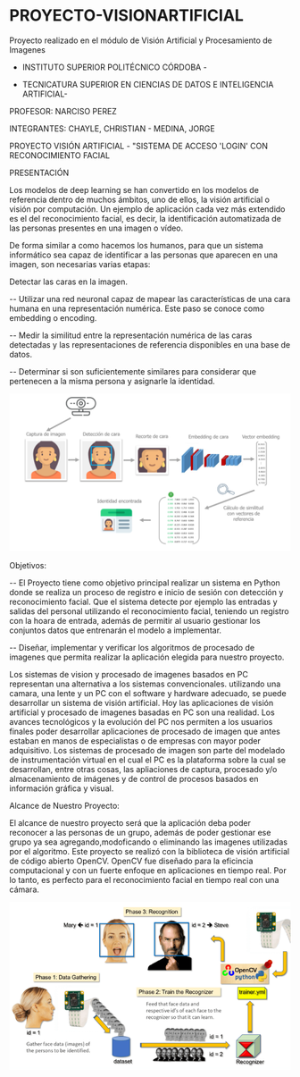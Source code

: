 # PROYECTO-VISIONARTIFICIAL
Proyecto realizado en el módulo de  Visión Artificial y Procesamiento de Imagenes

- INSTITUTO SUPERIOR POLITÉCNICO CÓRDOBA - 

- TECNICATURA SUPERIOR EN CIENCIAS DE DATOS E INTELIGENCIA ARTIFICIAL-

PROFESOR: NARCISO PEREZ

INTEGRANTES: CHAYLE, CHRISTIAN - MEDINA, JORGE

PROYECTO VISIÓN ARTIFICIAL - "SISTEMA DE ACCESO 'LOGIN' CON RECONOCIMIENTO FACIAL

PRESENTACIÓN

Los modelos de deep learning se han convertido en los modelos de referencia dentro de muchos ámbitos, uno de ellos, la visión artificial o visión por computación. Un ejemplo de aplicación cada vez más extendido es el del reconocimiento facial, es decir, la identificación automatizada de las personas presentes en una imagen o vídeo.

De forma similar a como hacemos los humanos, para que un sistema informático sea capaz de identificar a las personas que aparecen en una imagen, son necesarias varias etapas:

Detectar las caras en la imagen.

-- Utilizar una red neuronal capaz de mapear las características de una cara humana en una representación numérica. Este paso se conoce como embedding o encoding.

-- Medir la similitud entre la representación numérica de las caras detectadas y las representaciones de referencia disponibles en una base de datos.

-- Determinar si son suficientemente similares para considerar que pertenecen a la misma persona y asignarle la identidad.

<img src="vision artificial.png">

Objetivos:

-- El Proyecto tiene como objetivo principal realizar un sistema en Python donde se realiza un proceso 
de registro e inicio de sesión con detección y reconocimiento facial. Que el sistema detecte por ejemplo las entradas y salidas del personal utilizando 
el reconocimiento facial, teniendo un registro con la hoara de entrada, además de permitir al usuario gestionar los conjuntos datos que entrenarán el modelo a implementar.

-- Diseñar, implementar y verificar los algoritmos de procesado de imagenes que permita realizar la aplicación elegida para nuestro proyecto. 



Los sistemas de vision y procesado de imagenes basados en PC representan una alternativa a los sistemas convencionales.
utilizando una camara, una lente y un PC con el software y hardware adecuado, se puede desarrollar un sistema de visión artificial.
Hoy las aplicaciones de visión artificial y procesado de imagenes basadas en PC  son una realidad. Los avances tecnológicos y la evolución del PC nos permiten a los usuarios finales poder desarrollar
aplicaciones de procesado de imagen que antes estaban en manos de especialistas o de empresas con mayor poder adquisitivo.
Los sistemas de procesado de imagen son parte del modelado de instrumentación virtual en el cual el PC es la plataforma sobre la cual se desarrollan, entre otras cosas, 
las apliaciones de captura, procesado y/o almacenamiento de imágenes y de control de procesos basados en información gráfica y visual.

Alcance de Nuestro Proyecto:
    
El alcance de nuestro proyecto será que la aplicación deba poder reconocer a las personas de un grupo, además de poder gestionar ese grupo ya sea agregando,modoficando o 
eliminando las imagenes utilizadas por el algoritmo.
Este proyecto se realizó con la biblioteca de visión artificial de código abierto OpenCV. 
OpenCV fue diseñado para la eficincia computacional y con un fuerte enfoque en aplicaciones en tiempo real. Por lo tanto, es perfecto para 
el reconocimiento facial en tiempo real con una cámara.


<img src="0_oJIRaoERCUHoyylG_.png">

